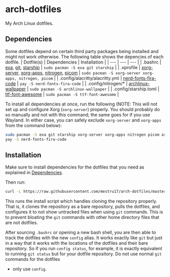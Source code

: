 # arch-dotfiles
My Arch Linux dotfiles.

## Dependencies
Some dotfiles depend on certain third party packages being installed and might not work otherwise. The following table shows the depencies of each dotfile.
| Dotfile(s) | Dependencies | Installation |
| --- | --- | --- |
| .bashrc | [exa](https://github.com/ogham/exa), [git](https://git-scm.com), [starship](https://starship.rs) | `sudo pacman -S exa git starship` |
| .xprofile | [xorg-server](https://archlinux.org/packages/extra/x86_64/xorg-server/), [xorg-apps](https://archlinux.org/groups/x86_64/xorg-apps/), [nitrogen](https://archlinux.org/packages/extra/x86_64/nitrogen/), [picom](https://github.com/yshui/picom) | `sudo pacman -S xorg-server xorg-apps, nitrogen, picom` |
| .config/alacritty/alacritty.yml | [nerd-fonts-fira-code](https://aur.archlinux.org/packages/nerd-fonts-fira-code) | `yay -S nerd-fonts-fira-code` |
| .config/nitrogen/\* | [archlinux-wallpaper](https://archlinux.org/packages/community/any/archlinux-wallpaper/) | `sudo pacman -S archlinux-wallpaper` |
| .config/starship.toml | [ttf-font-awesome](https://archlinux.org/packages/community/any/ttf-font-awesome/) | `sudo pacman -S ttf-font-awesome` |

To install all dependencies at once, run the following (NOTE: This will not set up and configure Xorg (`xorg-server`) properly. You should probably do so manually and not with this command; the same goes for if
you use Wayland. In either case, you can safely exclude `xorg-server` and `xorg-apps` from the command below):
```bash
sudo pacman -S exa git starship xorg-server xorg-apps nitrogen picom archlinux wallpaper ttf-font-awesome
yay -S nerd-fonts-fira-code
```

## Installation
Make sure to install dependencies for the dotfiles that you need as explained in [Dependencies](#dependencies).

Then run:
```bash
curl -L https://raw.githubusercontent.com/mestru17/arch-dotfiles/master/install_dotfiles | bash
```

This runs the install script which handles cloning the repository properly. That is, it clones the repository as a bare repository, pulls the dotfiles, and configures it to not show untracked files when using
`git` commands. This is to prevent bloating the `git` commands with other home directory files that are not dotfiles.

After sourcing `.bashrc` or opening a new bash shell, you are then able to track the dotfiles with the new `config` alias. It works exactly like `git` but just in a way that it works with the locations of the
dotfiles and their bare repository. So if you run `config status`, for example, it is exactly equivalent to running `git status` but for your dotfile repository. Do not use normal `git` commands for the dotfiles
- only use `config`.
